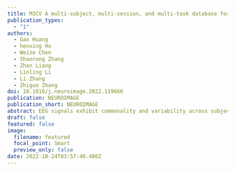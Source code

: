 ```yaml
---
title: M3CV A multi-subject, multi-session, and multi-task database for EEG-based biometrics challenge
publication_types:
  - "1"
authors:
  - Gan Huang 
  - henxing Hu
  - Weize Chen
  - Shaorong Zhang
  - Zhen Liang
  - Linling Li
  - Li Zhang
  - Zhiguo Zhang
doi: 10.1016/j.neuroimage.2022.119666
publication: NEUROIMAGE
publication_short: NEUROIMAGE
abstract: EEG signals exhibit commonality and variability across subjects, sessions, and tasks. But most existing EEG studies focus on mean group effects (commonality) by averaging signals over trials and subjects. The substantial intra- and inter-subject variability of EEG have often been overlooked. The recently significant technological advances in machine learning, especially deep learning, have brought technological innovations to EEG signal application in many aspects, but there are still great challenges in cross-session, cross-task, and cross-subject EEG decoding. In this work, an EEG-based biometric competition based on a large-scale M3CV (A Multi-subject, Multi-session, and Multi-task Database for investigation of EEG Commonality and Variability) database was launched to better characterize and harness the intra- and inter-subject variability and promote the development of machine learning algorithm in this field. In the M3CV database, EEG signals were recorded from 106 subjects, of which 95 subjects repeated two sessions of the experiments on different days. The whole experiment consisted of 6 paradigms, including resting-state, transient-state sensory, steady-state sensory, cognitive oddball, motor execution, and steady-state sensory with selective attention with 14 types of EEG signals, 120000 epochs. Two learning tasks (identification and verification), performance metrics, and baseline methods were introduced in the competition. In general, the proposed M3CV dataset and the EEG-based biometric competition aim to provide the opportunity to develop advanced machine learning algorithms for achieving an in-depth understanding of the commonality and variability of EEG signals across subjects, sessions, and tasks.
draft: false
featured: false
image:
  filename: featured
  focal_point: Smart
  preview_only: false
date: 2022-10-24T03:57:40.486Z
---
```

